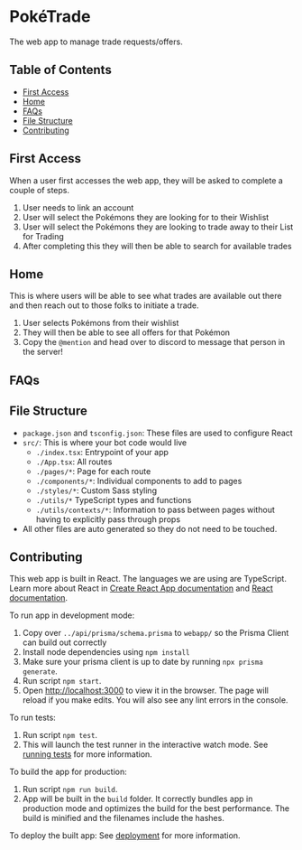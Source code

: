 # PokéTrade
The web app to manage trade requests/offers.

## Table of Contents
- [First Access](#first-access)
- [Home](#home)
- [FAQs](#faqs)
- [File Structure](#file-structure)
- [Contributing](#contributing)

## First Access
When a user first accesses the web app, they will be asked to complete a couple of steps.
1. User needs to link an account
2. User will select the Pokémons they are looking for to their Wishlist
3. User will select the Pokémons they are looking to trade away to their List for Trading
4. After completing this they will then be able to search for available trades

## Home
This is where users will be able to see what trades are available out there and then reach out to those folks to initiate a trade.
1. User selects Pokémons from their wishlist
2. They will then be able to see all offers for that Pokémon
3. Copy the `@mention` and head over to discord to message that person in the server!

## FAQs


## File Structure
- `package.json` and `tsconfig.json`: These files are used to configure React
- `src/`: This is where your bot code would live
   - `./index.tsx`: Entrypoint of your app
   - `./App.tsx`: All routes
   - `./pages/*`: Page for each route
   - `./components/*`: Individual components to add to pages
   - `./styles/*`: Custom Sass styling
   - `./utils/*` TypeScript types and functions
   - `./utils/contexts/*`: Information to pass between pages without having to explicitly pass through props
- All other files are auto generated so they do not need to be touched.

## Contributing
This web app is built in React.
The languages we are using are TypeScript.
Learn more about React in [Create React App documentation](https://facebook.github.io/create-react-app/docs/getting-started) and [React documentation](https://reactjs.org/).


To run app in development mode:
1. Copy over `../api/prisma/schema.prisma` to `webapp/` so the Prisma Client can build out correctly
2. Install node dependencies using `npm install`
3. Make sure your prisma client is up to date by running `npx prisma generate`.
4. Run script `npm start`.
5. Open [http://localhost:3000](http://localhost:3000) to view it in the browser.
The page will reload if you make edits.
You will also see any lint errors in the console.

To run tests:
1. Run script `npm test`.
2. This will launch the test runner in the interactive watch mode.
See [running tests](https://facebook.github.io/create-react-app/docs/running-tests) for more information.

To build the app for production:
1. Run script `npm run build`.
2. App will be built in the `build` folder.
It correctly bundles app in production mode and optimizes the build for the best performance.
The build is minified and the filenames include the hashes.

To deploy the built app:
See [deployment](https://facebook.github.io/create-react-app/docs/deployment) for more information.
